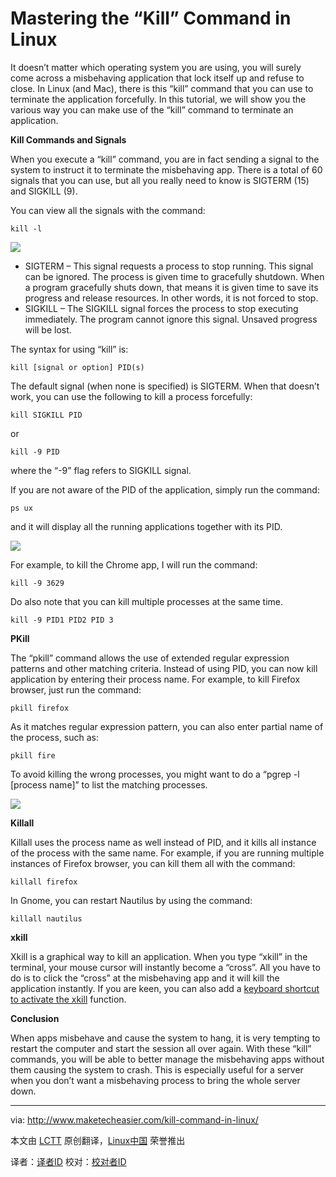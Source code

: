 Mastering the “Kill” Command in Linux
================================================================================
It doesn’t matter which operating system you are using, you will surely come across a misbehaving application that lock itself up and refuse to close. In Linux (and Mac), there is this “kill” command that you can use to terminate the application forcefully. In this tutorial, we will show you the various way you can make use of the “kill” command to terminate an application.

**Kill Commands and Signals**

When you execute a “kill” command, you are in fact sending a signal to the system to instruct it to terminate the misbehaving app. There is a total of 60 signals that you can use, but all you really need to know is SIGTERM (15) and SIGKILL (9).

You can view all the signals with the command:

    kill -l

![](http://i1.wp.com/imagecdn5.maketecheasier.com/2013/10/kill-list-signal.png)

- SIGTERM – This signal requests a process to stop running. This signal can be ignored. The process is given time to gracefully shutdown. When a program gracefully shuts down, that means it is given time to save its progress and release resources. In other words, it is not forced to stop.
- SIGKILL – The SIGKILL signal forces the process to stop executing immediately. The program cannot ignore this signal. Unsaved progress will be lost.

The syntax for using “kill” is:

    kill [signal or option] PID(s)

The default signal (when none is specified) is SIGTERM. When that doesn’t work, you can use the following to kill a process forcefully:

    kill SIGKILL PID

or

    kill -9 PID

where the “-9” flag refers to SIGKILL signal.

If you are not aware of the PID of the application, simply run the command:

    ps ux

and it will display all the running applications together with its PID.

![](http://i1.wp.com/imagecdn5.maketecheasier.com/2013/10/kill-find-pid.png)

For example, to kill the Chrome app, I will run the command:

    kill -9 3629

Do also note that you can kill multiple processes at the same time.

    kill -9 PID1 PID2 PID 3

**PKill**

The “pkill” command allows the use of extended regular expression patterns and other matching criteria. Instead of using PID, you can now kill application by entering their process name. For example, to kill Firefox browser, just run the command:

    pkill firefox

As it matches regular expression pattern, you can also enter partial name of the process, such as:

    pkill fire

To avoid killing the wrong processes, you might want to do a “pgrep -l [process name]” to list the matching processes.

![](http://i0.wp.com/imagecdn5.maketecheasier.com/2013/10/kill-pgrep-command.png)

**Killall**

Killall uses the process name as well instead of PID, and it kills all instance of the process with the same name. For example, if you are running multiple instances of Firefox browser, you can kill them all with the command:

    killall firefox

In Gnome, you can restart Nautilus by using the command:

    killall nautilus

**xkill**

Xkill is a graphical way to kill an application. When you type “xkill” in the terminal, your mouse cursor will instantly become a “cross”. All you have to do is to click the “cross” at the misbehaving app and it will kill the application instantly. If you are keen, you can also add a [keyboard shortcut to activate the xkill][1] function.

**Conclusion**

When apps misbehave and cause the system to hang, it is very tempting to restart the computer and start the session all over again. With these “kill” commands, you will be able to better manage the misbehaving apps without them causing the system to crash. This is especially useful for a server when you don’t want a misbehaving process to bring the whole server down.

--------------------------------------------------------------------------------

via: http://www.maketecheasier.com/kill-command-in-linux/

本文由 [LCTT](https://github.com/LCTT/TranslateProject) 原创翻译，[Linux中国](http://linux.cn/) 荣誉推出

译者：[译者ID](https://github.com/译者ID) 校对：[校对者ID](https://github.com/校对者ID)

[1]:http://www.maketecheasier.com/quick-tips/kill-unresponsive-application-in-ubuntu/
